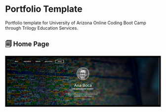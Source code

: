 # Portfolio Template

Portfolio template for University of Arizona Online Coding Boot Camp through Trilogy Education Services.


## 🗐 Home Page

![Home Page](https://github.com/AnaBoca/portfolio/blob/master/images/home.jpg)
